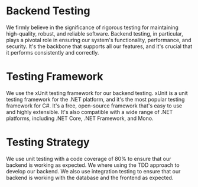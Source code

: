 # Backend Testing
We firmly believe in the significance of rigorous testing for maintaining high-quality, robust, and reliable software. Backend testing, in particular, plays a pivotal role in ensuring our system's functionality, performance, and security. It's the backbone that supports all our features, and it's crucial that it performs consistently and correctly.

# Testing Framework
We use the xUnit testing framework for our backend testing. xUnit is a unit testing framework for the .NET platform, and it's the most popular testing framework for C#. It's a free, open-source framework that's easy to use and highly extensible. It's also compatible with a wide range of .NET platforms, including .NET Core, .NET Framework, and Mono.

# Testing Strategy
We use unit testing with a code coverage of 80% to ensure that our backend is working as expected. We where using the TDD approach to develop our backend. We also use integration testing to ensure that our backend is working with the database and the frontend as expected.
